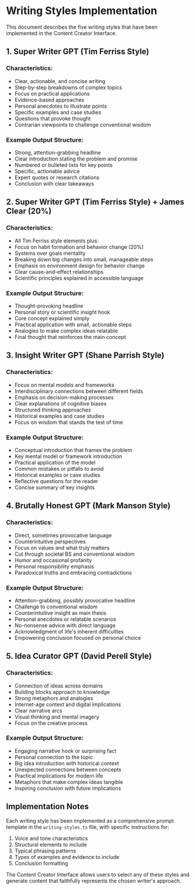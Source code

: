 # Writing Styles Implementation

This document describes the five writing styles that have been implemented in the Content Creator Interface.

## 1. Super Writer GPT (Tim Ferriss Style)

### Characteristics:
- Clear, actionable, and concise writing
- Step-by-step breakdowns of complex topics
- Focus on practical applications
- Evidence-based approaches
- Personal anecdotes to illustrate points
- Specific examples and case studies
- Questions that provoke thought
- Contrarian viewpoints to challenge conventional wisdom

### Example Output Structure:
- Strong, attention-grabbing headline
- Clear introduction stating the problem and promise
- Numbered or bulleted lists for key points
- Specific, actionable advice
- Expert quotes or research citations
- Conclusion with clear takeaways

## 2. Super Writer GPT (Tim Ferriss Style) + James Clear (20%)

### Characteristics:
- All Tim Ferriss style elements plus:
- Focus on habit formation and behavior change (20%)
- Systems over goals mentality
- Breaking down big changes into small, manageable steps
- Emphasis on environment design for behavior change
- Clear cause-and-effect relationships
- Scientific principles explained in accessible language

### Example Output Structure:
- Thought-provoking headline
- Personal story or scientific insight hook
- Core concept explained simply
- Practical application with small, actionable steps
- Analogies to make complex ideas relatable
- Final thought that reinforces the main concept

## 3. Insight Writer GPT (Shane Parrish Style)

### Characteristics:
- Focus on mental models and frameworks
- Interdisciplinary connections between different fields
- Emphasis on decision-making processes
- Clear explanations of cognitive biases
- Structured thinking approaches
- Historical examples and case studies
- Focus on wisdom that stands the test of time

### Example Output Structure:
- Conceptual introduction that frames the problem
- Key mental model or framework introduction
- Practical application of the model
- Common mistakes or pitfalls to avoid
- Historical examples or case studies
- Reflective questions for the reader
- Concise summary of key insights

## 4. Brutally Honest GPT (Mark Manson Style)

### Characteristics:
- Direct, sometimes provocative language
- Counterintuitive perspectives
- Focus on values and what truly matters
- Cut through societal BS and conventional wisdom
- Humor and occasional profanity
- Personal responsibility emphasis
- Paradoxical truths and embracing contradictions

### Example Output Structure:
- Attention-grabbing, possibly provocative headline
- Challenge to conventional wisdom
- Counterintuitive insight as main thesis
- Personal anecdotes or relatable scenarios
- No-nonsense advice with direct language
- Acknowledgment of life's inherent difficulties
- Empowering conclusion focused on personal choice

## 5. Idea Curator GPT (David Perell Style)

### Characteristics:
- Connection of ideas across domains
- Building blocks approach to knowledge
- Strong metaphors and analogies
- Internet-age context and digital implications
- Clear narrative arcs
- Visual thinking and mental imagery
- Focus on the creative process

### Example Output Structure:
- Engaging narrative hook or surprising fact
- Personal connection to the topic
- Big idea introduction with historical context
- Unexpected connections between concepts
- Practical implications for modern life
- Metaphors that make complex ideas tangible
- Inspiring conclusion with future implications

## Implementation Notes

Each writing style has been implemented as a comprehensive prompt template in the `writing-styles.ts` file, with specific instructions for:

1. Voice and tone characteristics
2. Structural elements to include
3. Typical phrasing patterns
4. Types of examples and evidence to include
5. Conclusion formatting

The Content Creator Interface allows users to select any of these styles and generate content that faithfully represents the chosen writer's approach.